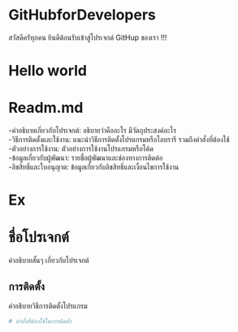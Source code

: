 # GitHubforDevelopers
สวัสดีครัทุกคน ยินดีต้อนรับเข้าสู่โปรเจกต์ GitHup  ของเรา !!!

# Hello world

# Readm.md
-คำอธิบายเกี่ยวกับโปรเจกต์: อธิบายว่าคืออะไร มีวัตถุประสงค์อะไร <br>
-วิธีการติดตั้งและใช้งาน: แนะนำวิธีการติดตั้งโปรแกรมหรือไลบรารี รวมถึงคำสั่งที่ต้องใช้<br>
-ตัวอย่างการใช้งาน: ตัวอย่างการใช้งานโปรแกรมหรือโค้ด<br>
-ข้อมูลเกี่ยวกับผู้พัฒนา: รายชื่อผู้พัฒนาและช่องทางการติดต่อ<br>
-ลิขสิทธิ์และใบอนุญาต: ข้อมูลเกี่ยวกับลิขสิทธิ์และเงื่อนไขการใช้งาน

# Ex
# ชื่อโปรเจกต์
คำอธิบายสั้นๆ เกี่ยวกับโปรเจกต์

## การติดตั้ง
คำอธิบายวิธีการติดตั้งโปรแกรม

```bash
# คำสั่งที่ต้องใช้ในการติดตั้ง